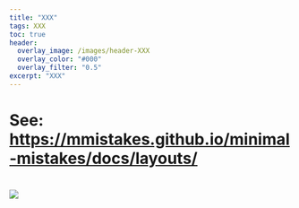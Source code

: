 ```yaml
---
title: "XXX"
tags: XXX
toc: true
header:
  overlay_image: /images/header-XXX
  overlay_color: "#000"
  overlay_filter: "0.5"
excerpt: "XXX"
---
```


# See: https://mmistakes.github.io/minimal-mistakes/docs/layouts/

# ![](/blog/images/escalations2.png)
